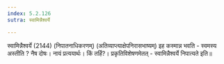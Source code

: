 ```yaml
---
index: 5.2.126
sutra: स्वामिन्नैश्वर्ये

---
```

 स्वामिन्नैश्वर्ये (2144) (निपातनाधिकरणम्) (अतिव्याप्त्याक्षेपनिरासभाष्यम्)        इह कस्मान्न भवति  -  स्वमस्य अस्तीति ? नैष दोषः। नायं प्रत्ययार्थः। किं तर्हि?। प्रकृतिविशेषणमेतत् - स्वामिन्नैश्वर्ये निपात्यते इति॥ 